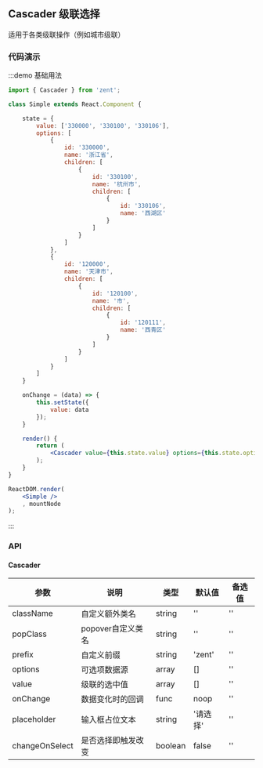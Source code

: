 ## Cascader 级联选择

适用于各类级联操作（例如城市级联）

### 代码演示

:::demo 基础用法
```jsx
import { Cascader } from 'zent';

class Simple extends React.Component {

	state = {
		value: ['330000', '330100', '330106'],
		options: [
			{
				id: '330000',
				name: '浙江省',
				children: [
					{
						id: '330100',
						name: '杭州市',
						children: [
							{
								id: '330106',
								name: '西湖区'
							}
						]
					}
				]
			},
			{
				id: '120000',
				name: '天津市',
				children: [
					{
						id: '120100',
						name: '市',
						children: [
							{
								id: '120111',
								name: '西青区'
							}
						]
					}
				]
			}
		]
	}

	onChange = (data) => {
		this.setState({
			value: data
		});
	}

	render() {
		return (
			<Cascader value={this.state.value} options={this.state.options} onChange={this.onChange} />
		);
	}
}

ReactDOM.render(
	<Simple />
	, mountNode
);

```
:::

### API

#### Cascader

| 参数 | 说明 | 类型 | 默认值 | 备选值 |
|------|------|------|--------|--------|
| className | 自定义额外类名 | string | '' | '' |
| popClass | popover自定义类名 | string | '' | '' |
| prefix | 自定义前缀 | string | 'zent' | '' |
| options | 可选项数据源 | array | [] | '' |
| value | 级联的选中值 | array | [] | '' |
| onChange | 数据变化时的回调 | func | noop | '' |
| placeholder | 输入框占位文本 | string | '请选择' | '' |
| changeOnSelect | 是否选择即触发改变 | boolean | false | '' |

